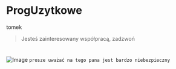 # ProgUzytkowe
tomek
> Jesteś zainteresowany współpracą, zadzwoń
#
![Image](https://scontent.fbud2-1.fna.fbcdn.net/v/t1.0-0/q82/p160x160/11863461_951660804892966_251555316251628293_n.jpg?oh=dd97c0d934aadea6556cc87ea8691848&oe=5A901231)
`prosze uważać na tego pana jest bardzo niebezpieczny`
